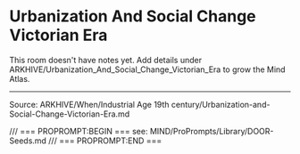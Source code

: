 # Urbanization And Social Change Victorian Era

This room doesn't have notes yet. Add details under ARKHIVE/Urbanization_And_Social_Change_Victorian_Era to grow the Mind Atlas.

---
Source: ARKHIVE/When/Industrial Age 19th century/Urbanization-and-Social-Change-Victorian-Era.md

/// === PROPROMPT:BEGIN ===
see: MIND/ProPrompts/Library/DOOR-Seeds.md
/// === PROPROMPT:END ===
